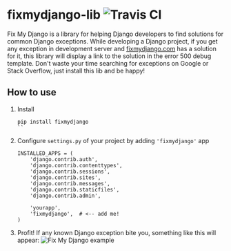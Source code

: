 # fixmydjango-lib ![Travis CI](https://travis-ci.org/vintasoftware/fixmydjango-lib.svg?branch=master)
Fix My Django is a library for helping Django developers to find solutions for common Django exceptions. While developing a Django project, if you get any exception in development server and [fixmydjango.com](http://www.fixmydjango.com) has a solution for it, this library will display a link to the solution in the error 500 debug template. Don't waste your time searching for exceptions on Google or Stack Overflow, just install this lib and be happy!

## How to use
1. Install

    ```
    pip install fixmydjango
    ``

2. Configure `settings.py` of your project by adding `'fixmydjango'` app
    
    ```
    INSTALLED_APPS = (
        'django.contrib.auth',
        'django.contrib.contenttypes',
        'django.contrib.sessions',
        'django.contrib.sites',
        'django.contrib.messages',
        'django.contrib.staticfiles',
        'django.contrib.admin',

        'yourapp',
        'fixmydjango',  # <-- add me!
    )
    ```

3. Profit! If any known Django exception bite you, something like this will appear:
![Fix My Django example](https://s3.amazonaws.com/fixmydjango/screenshots/Screen+Shot+2015-07-25+at+19.36.50.png)
